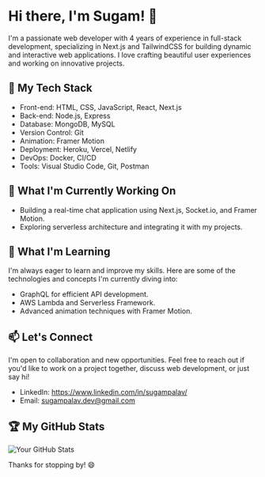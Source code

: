 # Hi there, I'm Sugam! 👋

I'm a passionate web developer with 4 years of experience in full-stack development, specializing in Next.js and TailwindCSS for building dynamic and interactive web applications. I love crafting beautiful user experiences and working on innovative projects.

## 🔧 My Tech Stack

- Front-end: HTML, CSS, JavaScript, React, Next.js
- Back-end: Node.js, Express
- Database: MongoDB, MySQL
- Version Control: Git
- Animation: Framer Motion
- Deployment: Heroku, Vercel, Netlify
- DevOps: Docker, CI/CD
- Tools: Visual Studio Code, Git, Postman

## 🚀 What I'm Currently Working On

- Building a real-time chat application using Next.js, Socket.io, and Framer Motion.
- Exploring serverless architecture and integrating it with my projects.

## 🌱 What I'm Learning

I'm always eager to learn and improve my skills. Here are some of the technologies and concepts I'm currently diving into:

- GraphQL for efficient API development.
- AWS Lambda and Serverless Framework.
- Advanced animation techniques with Framer Motion.

## 📫 Let's Connect

I'm open to collaboration and new opportunities. Feel free to reach out if you'd like to work on a project together, discuss web development, or just say hi!

- LinkedIn: https://www.linkedin.com/in/sugampalav/
- Email: sugampalav.dev@gmail.com

## 🏆 My GitHub Stats

![Your GitHub Stats](https://github-readme-stats.vercel.app/api?username=yourusername&show_icons=true)

Thanks for stopping by! 😄
